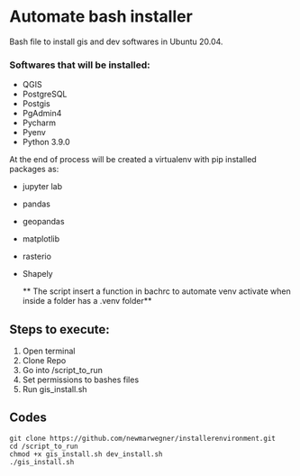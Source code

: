 # Automate bash installer   
Bash file to install gis and dev softwares in Ubuntu 20.04.

### Softwares that will be installed:
- QGIS
- PostgreSQL
- Postgis
- PgAdmin4
- Pycharm
- Pyenv
- Python 3.9.0

At the end of process will be created a virtualenv with pip installed packages as:
- jupyter lab
- pandas
- geopandas
- matplotlib
- rasterio
- Shapely

  ** The script insert a function in bachrc to automate venv activate when 
  inside a folder has a .venv folder**

## Steps to execute:
1. Open terminal
2. Clone Repo   
3. Go into /script_to_run
4. Set permissions to bashes files
5. Run gis_install.sh

## Codes
```
git clone https://github.com/newmarwegner/installerenvironment.git
cd /script_to_run
chmod +x gis_install.sh dev_install.sh
./gis_install.sh
```
